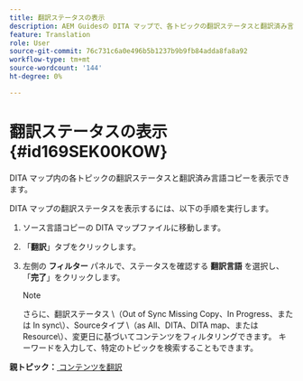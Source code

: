 ```yaml
---
title: 翻訳ステータスの表示
description: AEM Guidesの DITA マップで、各トピックの翻訳ステータスと翻訳済み言語コピーを表示する方法を説明します。
feature: Translation
role: User
source-git-commit: 76c731c6a0e496b5b1237b9b9fb84adda8fa8a92
workflow-type: tm+mt
source-wordcount: '144'
ht-degree: 0%

---
```


# 翻訳ステータスの表示 {#id169SEK00KOW}

DITA マップ内の各トピックの翻訳ステータスと翻訳済み言語コピーを表示できます。

DITA マップの翻訳ステータスを表示するには、以下の手順を実行します。

1. ソース言語コピーの DITA マップファイルに移動します。
1. 「**翻訳**」タブをクリックします。
1. 左側の **フィルター** パネルで、ステータスを確認する **翻訳言語** を選択し、「**完了**」をクリックします。

   >[!NOTE]
   >
   > さらに、翻訳ステータス \（Out of Sync Missing Copy、In Progress、または In sync\）、Sourceタイプ \（as All、DITA、DITA map、または Resource\）、変更日に基づいてコンテンツをフィルタリングできます。 キーワードを入力して、特定のトピックを検索することもできます。

**親トピック：**[ コンテンツを翻訳 ](translation.md)
